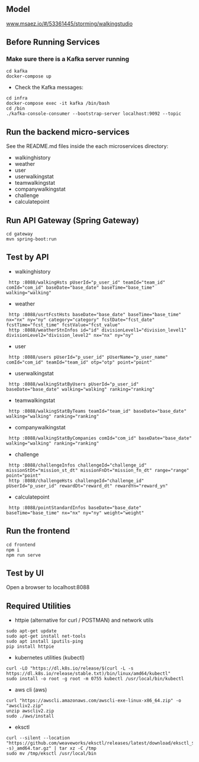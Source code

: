 # 

## Model
www.msaez.io/#/53361445/storming/walkingstudio

## Before Running Services
### Make sure there is a Kafka server running
```
cd kafka
docker-compose up
```
- Check the Kafka messages:
```
cd infra
docker-compose exec -it kafka /bin/bash
cd /bin
./kafka-console-consumer --bootstrap-server localhost:9092 --topic
```

## Run the backend micro-services
See the README.md files inside the each microservices directory:

- walkinghistory
- weather
- user
- userwalkingstat
- teamwalkingstat
- companywalkingstat
- challenge
- calculatepoint


## Run API Gateway (Spring Gateway)
```
cd gateway
mvn spring-boot:run
```

## Test by API
- walkinghistory
```
 http :8088/walkingHsts pUserId="p_user_id" teamId="team_id" comId="com_id" baseDate="base_date" baseTime="base_time" walking="walking" 
```
- weather
```
 http :8088/usrtFcstHsts baseDate="base_date" baseTime="base_time" nx="nx" ny="ny" category="category" fcstDate="fcst_date" fcstTime="fcst_time" fcstValue="fcst_value" 
 http :8088/weatherStnInfos id="id" divisionLevel1="division_level1" divisionLevel2="division_level2" nx="nx" ny="ny" 
```
- user
```
 http :8088/users pUserId="p_user_id" pUserName="p_user_name" comId="com_id" teamId="team_id" otp="otp" point="point" 
```
- userwalkingstat
```
 http :8088/walkingStatByUsers pUserId="p_user_id" baseDate="base_date" walking="walking" ranking="ranking" 
```
- teamwalkingstat
```
 http :8088/walkingStatByTeams teamId="team_id" baseDate="base_date" walking="walking" ranking="ranking" 
```
- companywalkingstat
```
 http :8088/walkingStatByCompanies comId="com_id" baseDate="base_date" walking="walking" ranking="ranking" 
```
- challenge
```
 http :8088/challengeInfos challengeId="challenge_id" missionStDt="mission_st_dt" missionFnDt="mission_fn_dt" range="range" point="point" 
 http :8088/challengeHsts challengeId="challenge_id" pUserId="p_user_id" rewardDt="reward_dt" rewardYn="reward_yn" 
```
- calculatepoint
```
 http :8088/pointStandardInfos baseDate="base_date" baseTime="base_time" nx="nx" ny="ny" weight="weight" 
```


## Run the frontend
```
cd frontend
npm i
npm run serve
```

## Test by UI
Open a browser to localhost:8088

## Required Utilities

- httpie (alternative for curl / POSTMAN) and network utils
```
sudo apt-get update
sudo apt-get install net-tools
sudo apt install iputils-ping
pip install httpie
```

- kubernetes utilities (kubectl)
```
curl -LO "https://dl.k8s.io/release/$(curl -L -s https://dl.k8s.io/release/stable.txt)/bin/linux/amd64/kubectl"
sudo install -o root -g root -m 0755 kubectl /usr/local/bin/kubectl
```

- aws cli (aws)
```
curl "https://awscli.amazonaws.com/awscli-exe-linux-x86_64.zip" -o "awscliv2.zip"
unzip awscliv2.zip
sudo ./aws/install
```

- eksctl 
```
curl --silent --location "https://github.com/weaveworks/eksctl/releases/latest/download/eksctl_$(uname -s)_amd64.tar.gz" | tar xz -C /tmp
sudo mv /tmp/eksctl /usr/local/bin
```

